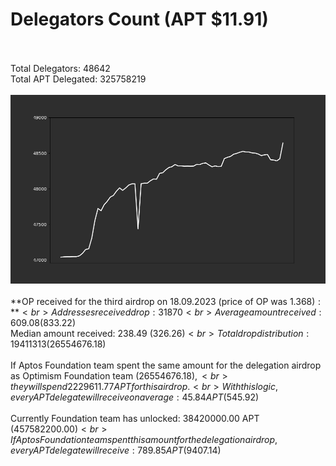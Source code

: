 # Delegators Count (APT $11.91)<br><br>
Total Delegators: 48642<br>
Total APT Delegated: 325758219<br><br>
![Delegators Plot](delegators_plot.png)<br><br>
**OP received for the third airdrop on 18.09.2023 (price of OP was $1.368):**<br>
Addresses received drop: 31870<br>
Average amount received: 609.08 ($833.22)<br>
Median amount received: 238.49 ($326.26)<br>
Total drop distribution: 19411313 ($26554676.18)<br><br>
If Aptos Foundation team spent the same amount for the delegation airdrop as Optimism Foundation team ($26554676.18),<br>
they will spend 2229611.77 APT for this airdrop.<br>
With this logic, every APT delegate will receive on average: 45.84 APT ($545.92)<br><br>
Currently Foundation team has unlocked: 38420000.00 APT ($457582200.00)<br>
If Aptos Foundation team spent this amount for the delegation airdrop, every APT delegate will receive : 789.85 APT ($9407.14)<br>
